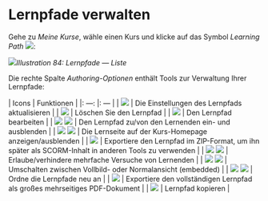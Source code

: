 
# Lernpfade verwalten

Gehe zu _Meine Kurse_, wähle einen Kurs und klicke auf das Symbol _Learning Path_ ![](../../.gitbook/assets/graphics36.png):

![](../../.gitbook/assets/graphics38.png)_Illustration 84: Lernpfade — Liste_

Die rechte Spalte _Authoring-Optionen_ enthält Tools zur Verwaltung Ihrer Lernpfade:

| Icons | Funktionen |
|: —: |: — |
| ![](../../.gitbook/assets/images101.png) | Die Einstellungen des Lernpfads aktualisieren |
| ![](../../.gitbook/assets/images102%20%281%29.png) | Löschen Sie den Lernpfad |
| ![](../../.gitbook/assets/graphics37.png) | Den Lernpfad bearbeiten |
| ![](../../.gitbook/assets/images104%20%281%29.png) ![](../../.gitbook/assets/images105%20%281%29.png) | Den Lernpfad zu/von den Lernenden ein- und ausblenden |
| ![](../../.gitbook/assets/images106%20%281%29.png) ![](../../.gitbook/assets/images107%20%281%29.png) | Die Lernseite auf der Kurs-Homepage anzeigen/ausblenden |
| ![](../../.gitbook/assets/images108%20%281%29.png) | Exportiere den Lernpfad im ZIP-Format, um ihn später als SCORM-Inhalt in anderen Tools zu verwenden |
| ![](../../.gitbook/assets/images109%20%281%29.png) ![](../../.gitbook/assets/images110%20%281%29.png) | Erlaube/verhindere mehrfache Versuche von Lernenden |
| ![](../../.gitbook/assets/graphics362.png) ![](../../.gitbook/assets/images111%20%281%29.png) | Umschalten zwischen Vollbild- oder Normalansicht \(embedded\) |
| ![](../../.gitbook/assets/graphics39.png) ![](../../.gitbook/assets/graphics42.png) | Ordne die Lernpfade neu an |
| ![](../../.gitbook/assets/images114%20%281%29.png) | Exportiere den vollständigen Lernpfad als großes mehrseitiges PDF-Dokument |
| ![](../../.gitbook/assets/graphics40.png) | Lernpfad kopieren |